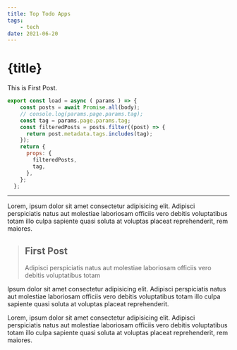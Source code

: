```yaml
---
title: Top Todo Apps
tags: 
    - tech
date: 2021-06-20
---
```



# {title}

This is First Post.


```js
export const load = async ( params ) => {
    const posts = await Promise.all(body);
    // console.log(params.page.params.tag);
    const tag = params.page.params.tag;
    const filteredPosts = posts.filter((post) => {
      return post.metadata.tags.includes(tag);
    });
    return {
      props: {
        filteredPosts,
        tag,
      },
    };
  };
```

***


Lorem, ipsum dolor sit amet consectetur adipisicing elit. Adipisci perspiciatis natus aut molestiae laboriosam officiis vero debitis voluptatibus totam illo culpa sapiente quasi soluta at voluptas placeat reprehenderit, rem maiores.

> ## First Post
>
> Adipisci perspiciatis natus aut molestiae laboriosam officiis vero debitis voluptatibus totam

Ipsum dolor sit amet consectetur adipisicing elit. Adipisci perspiciatis natus aut molestiae laboriosam officiis vero debitis voluptatibus totam illo culpa sapiente quasi soluta at voluptas placeat reprehenderit.

Lorem, ipsum dolor sit amet consectetur adipisicing elit. Adipisci perspiciatis natus aut molestiae laboriosam officiis vero debitis voluptatibus totam illo culpa sapiente quasi soluta at voluptas placeat reprehenderit, rem maiores.
